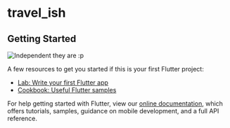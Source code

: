 # travel_ish


## Getting Started


![Independent they are :p](https://cdn.dribbble.com/users/2137652/screenshots/6510521/travel_app__background__4x.png)

A few resources to get you started if this is your first Flutter project:

- [Lab: Write your first Flutter app](https://flutter.dev/docs/get-started/codelab)
- [Cookbook: Useful Flutter samples](https://flutter.dev/docs/cookbook)

For help getting started with Flutter, view our
[online documentation](https://flutter.dev/docs), which offers tutorials,
samples, guidance on mobile development, and a full API reference.
